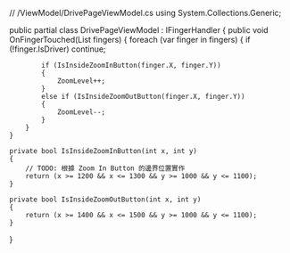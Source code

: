 

// /ViewModel/DrivePageViewModel.cs
using System.Collections.Generic;

public partial class DrivePageViewModel : IFingerHandler
{
    public void OnFingerTouched(List<FingerStatus> fingers)
    {
        foreach (var finger in fingers)
        {
            if (!finger.IsDriver) continue;

            if (IsInsideZoomInButton(finger.X, finger.Y))
            {
                ZoomLevel++;
            }
            else if (IsInsideZoomOutButton(finger.X, finger.Y))
            {
                ZoomLevel--;
            }
        }
    }

    private bool IsInsideZoomInButton(int x, int y)
    {
        // TODO: 根據 Zoom In Button 的邊界位置實作
        return (x >= 1200 && x <= 1300 && y >= 1000 && y <= 1100);
    }

    private bool IsInsideZoomOutButton(int x, int y)
    {
        return (x >= 1400 && x <= 1500 && y >= 1000 && y <= 1100);
    }
}